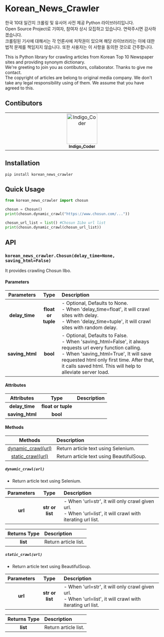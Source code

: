 # Korean_News_Crawler

한국 10대 일간지 크롤링 및 유사어 사전 제공 Python 라이브러리입니다.  
Open Source Project로 기여자, 참여자 상시 모집하고 있습니다. 연락주시면 감사하겠습니다.  
크롤링된 기사에 대해서는 각 언론사에 저작권이 있으며 해당 라이브러리는 이에 대한 법적 문제를 책임지지 않습니다. 또한 사용자는 이 사항을 동의한 것으로 간주합니다.  
  
This is Python library for crawling articles from Korean Top 10 Newspaper sites and providing synonym dictionary.  
We're greeting to join you as contibutors, collaborator. Thanks to give me contact.  
The copyright of articles are belong to original media company. We don't take any legal responsibility using of them. We assume that you have agreed to this.  

## Contibutors

<table>
  <tbody>
    <tr>
      <td align="center" valign="top" width="14.28%">
        <a href=https://github.com/Indigo-Coder-github>
          <img src="https://avatars.githubusercontent.com/u/49811400?v=4" width="100px;" alt="Indigo_Coder"/><br>
          <sub>
            <b> Indigo_Coder </b>
          </sub>
        </a><br>
      </td>
    </tr>
  </tbody>
</table>

## Installation

` pip install korean_news_crawler `

## Quick Usage

```python
from korean_news_crawler import chosun

chosun = Chosun()
print(chosun.dynamic_crawl("https://www.chosun.com/..."))

chosun_url_list = list() #Chosun ILbo url list
print(chosun.dynamic_crawl(chosun_url_list))
```

## API

### `korean_news_crawler.Chosun(delay_time=None, saving_html=False)`

It provides crawling Chosun Ilbo.

#### Parameters

|**Parameters**|**Type**|**Description**|
|:-:|:-:|:-|
|**delay_time**|**float or tuple**|- Optional, Defaults to None.</br>- When 'delay_time=float', it will crawl sites with delay.</br>- When 'delay_time=tuple', it will crawl sites with random delay.|
|**saving_html**|**bool**|- Optional, Defaults to False.</br>- When 'saving_html=False', it always requests url every function calling.</br>- When 'saving_html=True', It will save requested html only first time. After that, it calls saved html. This will help to alleviate server load.|

#### Attributes

|**Attributes**|**Type**|**Description**|
|:-:|:-:|:-|
|**delay_time**|**float or tuple**||
|**saving_html**|**bool**||

#### Methods

|**Methods**|**Description**|
|:-:|:-|
|[dynamic_crawl(url)](#dynamic_crawlurl)|Return article text using Selenium.|
|[static_crawl(url)](#static_crawlurl)|Return article text using BeautifulSoup.|

##### `dynamic_crawl(url)`

- Return article text using Selenium.

|**Parameters**|**Type**|**Description**|
|:-:|:-:|:-|
|**url**|**str or list**|- When 'url=str', it will only crawl given url.</br>- When 'url=list', it will crawl with iterating url list.|

|**Returns Type**|**Description**|
|:-:|:-|
|**list**|Return article list.|

##### `static_crawl(url)`

- Return article text using BeautifulSoup.

|**Parameters**|**Type**|**Description**|
|:-:|:-:|:-|
|**url**|**str or list**|- When 'url=str', it will only crawl given url.</br>- When 'url=list', it will crawl with iterating url list.|

|**Returns Type**|**Description**|
|:-:|:-|
|**list**|Return article list.|
